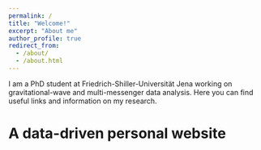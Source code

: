 ```yaml
---
permalink: /
title: "Welcome!"
excerpt: "About me"
author_profile: true
redirect_from: 
  - /about/
  - /about.html
---
```


I am a PhD student at Friedrich-Shiller-Universität Jena
working on gravitational-wave and multi-messenger data analysis.
Here you can find useful links and information on my research.

A data-driven personal website
======

